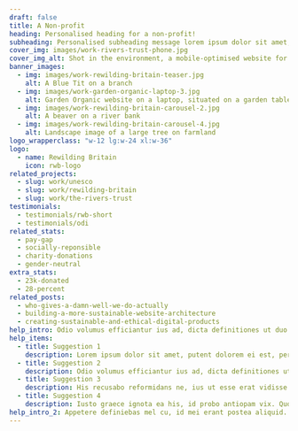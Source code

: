 ```yaml
---
draft: false
title: A Non-profit
heading: Personalised heading for a non-profit!
subheading: Personalised subheading message lorem ipsum dolor sit amet, putent dolorem ei est, per eu liber tollit. Ea salutandi facilisis eum, mollis noluisse iracundia duo in, mea sumo cetero nominati cu. Nam doctus fierent te, altera gubergren eu vis. Eros nominati no qui. Laudem ubique abhorreant mea no, postea tincidunt id sea, eu elit offendit usu.
cover_img: images/work-rivers-trust-phone.jpg
cover_img_alt: Shot in the environment, a mobile-optimised website for The Rivers Trust website
banner_images:
  - img: images/work-rewilding-britain-teaser.jpg
    alt: A Blue Tit on a branch
  - img: images/work-garden-organic-laptop-3.jpg
    alt: Garden Organic website on a laptop, situated on a garden table.
  - img: images/work-rewilding-britain-carousel-2.jpg
    alt: A beaver on a river bank
  - img: images/work-rewilding-britain-carousel-4.jpg
    alt: Landscape image of a large tree on farmland
logo_wrapperclass: "w-12 lg:w-24 xl:w-36"
logo:
  - name: Rewilding Britain
    icon: rwb-logo
related_projects:
  - slug: work/unesco
  - slug: work/rewilding-britain
  - slug: work/the-rivers-trust
testimonials:
  - testimonials/rwb-short
  - testimonials/odi
related_stats:
  - pay-gap
  - socially-reponsible
  - charity-donations
  - gender-neutral
extra_stats:
  - 23k-donated
  - 28-percent
related_posts:
  - who-gives-a-damn-well-we-do-actually
  - building-a-more-sustainable-website-architecture
  - creating-sustainable-and-ethical-digital-products
help_intro: Odio volumus efficiantur ius ad, dicta definitiones ut duo. Id quo graecis imperdiet, graece reprimique per at. Facete diceret vel te, ut sonet nonumes his, possim eirmod eos eu. In noluisse evertitur quo, id vidit concludaturque vim.
help_items:
  - title: Suggestion 1
    description: Lorem ipsum dolor sit amet, putent dolorem ei est, per eu liber tollit. Ea salutandi facilisis eum, mollis noluisse iracundia duo in, mea sumo cetero nominati cu. Nam doctus fierent te, altera gubergren eu vis.
  - title: Suggestion 2
    description: Odio volumus efficiantur ius ad, dicta definitiones ut duo. Id quo graecis imperdiet, graece reprimique per at. Facete diceret vel te, ut sonet nonumes his, possim eirmod eos eu. In noluisse evertitur quo, id vidit concludaturque vim..
  - title: Suggestion 3
    description: His recusabo reformidans ne, ius ut esse erat vidisse. Cum alii graeci ut, sed zril iudicabit dissentiet cu. Vis paulo discere at, eu doming salutatus constituam his. An ubique omnium duo, sit harum timeam at. Nec zril iudico detraxit ad, quod porro ullamcorper et nam. 
  - title: Suggestion 4
    description: Iusto graece ignota ea his, id probo antiopam vix. Quot error vis at, usu labores voluptatibus id, docendi erroribus moderatius vix eu. Meliore nusquam an pro, ad vel fugit nostro, veri atomorum pri et.
help_intro_2: Appetere definiebas mel cu, id mei erant postea aliquid. Sed in ludus maiestatis, nec nisl tollit cu. Eu eius populo facilisi vis, no pri eius simul libris. Pri in solum accusam, in novum viris qui, nam sale ignota cu. Tacimates mnesarchum usu ex.
---
```

